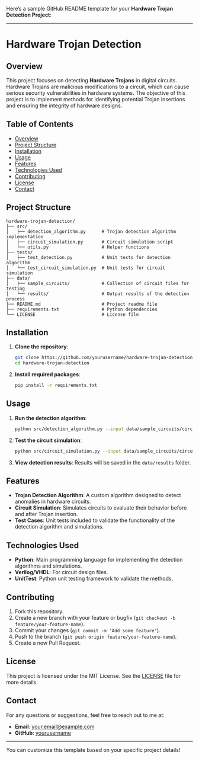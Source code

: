 Here’s a sample GitHub README template for your **Hardware Trojan Detection Project**:

---

# Hardware Trojan Detection

## Overview

This project focuses on detecting **Hardware Trojans** in digital circuits. Hardware Trojans are malicious modifications to a circuit, which can cause serious security vulnerabilities in hardware systems. The objective of this project is to implement methods for identifying potential Trojan insertions and ensuring the integrity of hardware designs.

## Table of Contents

- [Overview](#overview)
- [Project Structure](#project-structure)
- [Installation](#installation)
- [Usage](#usage)
- [Features](#features)
- [Technologies Used](#technologies-used)
- [Contributing](#contributing)
- [License](#license)
- [Contact](#contact)

## Project Structure

```
hardware-trojan-detection/
├── src/
│   ├── detection_algorithm.py      # Trojan detection algorithm implementation
│   ├── circuit_simulation.py       # Circuit simulation script
│   └── utils.py                    # Helper functions
├── tests/
│   ├── test_detection.py           # Unit tests for detection algorithm
│   └── test_circuit_simulation.py  # Unit tests for circuit simulation
├── data/
│   ├── sample_circuits/            # Collection of circuit files for testing
│   └── results/                    # Output results of the detection process
├── README.md                       # Project readme file
├── requirements.txt                # Python dependencies
└── LICENSE                         # License file
```

## Installation

1. **Clone the repository**:
    ```bash
    git clone https://github.com/yourusername/hardware-trojan-detection.git
    cd hardware-trojan-detection
    ```

2. **Install required packages**:
    ```bash
    pip install -r requirements.txt
    ```

## Usage

1. **Run the detection algorithm**:
    ```bash
    python src/detection_algorithm.py --input data/sample_circuits/circuit1.txt
    ```

2. **Test the circuit simulation**:
    ```bash
    python src/circuit_simulation.py --input data/sample_circuits/circuit2.txt
    ```

3. **View detection results**:
    Results will be saved in the `data/results` folder.

## Features

- **Trojan Detection Algorithm**: A custom algorithm designed to detect anomalies in hardware circuits.
- **Circuit Simulation**: Simulates circuits to evaluate their behavior before and after Trojan insertion.
- **Test Cases**: Unit tests included to validate the functionality of the detection algorithm and simulations.
  
## Technologies Used

- **Python**: Main programming language for implementing the detection algorithms and simulations.
- **Verilog/VHDL**: For circuit design files.
- **UnitTest**: Python unit testing framework to validate the methods.

## Contributing

1. Fork this repository.
2. Create a new branch with your feature or bugfix (`git checkout -b feature/your-feature-name`).
3. Commit your changes (`git commit -m 'Add some feature'`).
4. Push to the branch (`git push origin feature/your-feature-name`).
5. Create a new Pull Request.

## License

This project is licensed under the MIT License. See the [LICENSE](LICENSE) file for more details.

## Contact

For any questions or suggestions, feel free to reach out to me at:
- **Email**: your.email@example.com
- **GitHub**: [yourusername](https://github.com/yourusername)

---

You can customize this template based on your specific project details!
